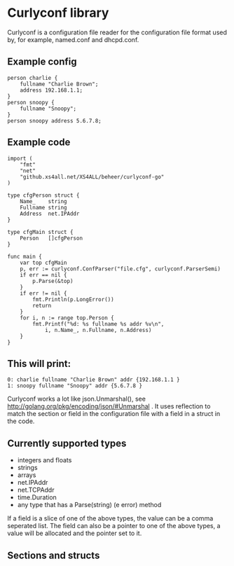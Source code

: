 # Curlyconf library

Curlyconf is a configuration file reader for the configuration
file format used by, for example, named.conf and dhcpd.conf.

## Example config

	person charlie {
		fullname "Charlie Brown";
		address 192.168.1.1;
	}
	person snoopy {
		fullname "Snoopy";
	}
	person snoopy address 5.6.7.8;

## Example code

	import (
		"fmt"
		"net"
		"github.xs4all.net/XS4ALL/beheer/curlyconf-go"
	)

	type cfgPerson struct {
		Name_	 string
		Fullname string
		Address	 net.IPAddr
	}

	type cfgMain struct {
		Person	 []cfgPerson
	}

	func main {
		var top cfgMain
		p, err := curlyconf.ConfParser("file.cfg", curlyconf.ParserSemi)
		if err == nil {
			p.Parse(&top)
		}
		if err != nil {
			fmt.Println(p.LongError())
			return
		}
		for i, n := range top.Person {
			fmt.Printf("%d: %s fullname %s addr %v\n",
				i, n.Name_, n.Fullname, n.Address)
		}
	}

## This will print:

	0: charlie fullname "Charlie Brown" addr {192.168.1.1 }
	1: snoopy fullname "Snoopy" addr {5.6.7.8 }

Curlyconf works a lot like json.Unmarshal(), see
http://golang.org/pkg/encoding/json/#Unmarshal . It uses reflection
to match the section or field in the configuration file with
a field in a struct in the code.

## Currently supported types

* integers and floats
* strings
* arrays
* net.IPAddr
* net.TCPAddr
* time.Duration
* any type that has a Parse(string) (e error) method

If a field is a slice of one of the above types, the value can be a
comma seperated list. The field can also be a pointer to one of the
above types, a value will be allocated and the pointer set to it.

## Sections and structs

